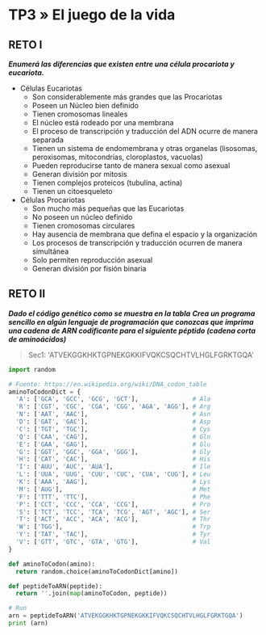 # TP3 » El juego de la vida

## RETO I

**_Enumerá las diferencias que existen entre una célula procariota y eucariota._**

* Células Eucariotas
  - Son considerablemente más grandes que las Procariotas
  - Poseen un Núcleo bien definido
  - Tienen cromosomas lineales
  - El núcleo está rodeado por una membrana
  - El proceso de transcripción y traducción del ADN ocurre de manera separada
  - Tienen un sistema de endomembrana y otras organelas (lisosomas, peroxisomas, mitocondrias, cloroplastos, vacuolas)
  - Pueden reproducirse tanto de manera sexual como asexual
  - Generan división por mitosis
  - Tienen complejos proteicos (tubulina, actina)
  - Tienen un citoesqueleto
* Células Procariotas
  - Son mucho más pequeñas que las Eucariotas
  - No poseen un núcleo definido
  - Tienen cromosomas circulares
  - Hay ausencia de membrana que defina el espacio y la organización
  - Los procesos de transcripción y traducción ocurren de manera simultánea
  - Solo permiten reproducción asexual
  - Generan división por fisión binaria

## RETO II

**_Dado el código genético como se muestra en la tabla_**
**_Crea un programa sencillo en algún lenguaje de programación que conozcas que imprima una cadena_**
**_de ARN codificante para el siguiente péptido (cadena corta de aminoácidos)_**

> Sec1: 'ATVEKGGKHKTGPNEKGKKIFVQKCSQCHTVLHGLFGRKTGQA'

```py
import random

# Fuente: https://en.wikipedia.org/wiki/DNA_codon_table
aminoToCodonDict = {
  'A': ['GCA', 'GCC', 'GCG', 'GCT'],               # Ala
  'R': ['CGT', 'CGC', 'CGA', 'CGG', 'AGA', 'AGG'], # Arg
  'N': ['AAT', 'AAC'],                             # Asn
  'D': ['GAT', 'GAC'],                             # Asp
  'C': ['TGT', 'TGC'],                             # Cys
  'Q': ['CAA', 'CAG'],                             # Gln
  'E': ['GAA', 'GAG'],                             # Glu
  'G': ['GGT', 'GGC', 'GGA', 'GGG'],               # Gly
  'H': ['CAT', 'CAC'],                             # His
  'I': ['AUU', 'AUC', 'AUA'],                      # Ile
  'L': ['UUA', 'UUG', 'CUU', 'CUC', 'CUA', 'CUG'], # Leu
  'K': ['AAA', 'AAG'],                             # Lys
  'M': ['AUG'],                                    # Met
  'F': ['TTT', 'TTC'],                             # Phe
  'P': ['CCT', 'CCC', 'CCA', 'CCG'],               # Pro
  'S': ['TCT', 'TCC', 'TCA', 'TCG', 'AGT', 'AGC'], # Ser
  'T': ['ACT', 'ACC', 'ACA', 'ACG'],               # Thr
  'W': ['TGG'],                                    # Trp
  'Y': ['TAT', 'TAC'],                             # Tyr
  'V': ['GTT', 'GTC', 'GTA', 'GTG'],               # Val
}

def aminoToCodon(amino):
  return random.choice(aminoToCodonDict[amino])

def peptideToARN(peptide):
  return ''.join(map(aminoToCodon, peptide))

# Run
arn = peptideToARN('ATVEKGGKHKTGPNEKGKKIFVQKCSQCHTVLHGLFGRKTGQA')
print (arn)
```
